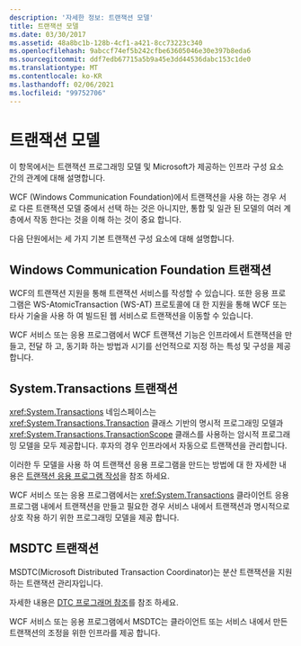 ```yaml
---
description: '자세한 정보: 트랜잭션 모델'
title: 트랜잭션 모델
ms.date: 03/30/2017
ms.assetid: 48a8bc1b-128b-4cf1-a421-8cc73223c340
ms.openlocfilehash: 9abccf74ef5b242cfbe63605046e30e397b8eda6
ms.sourcegitcommit: ddf7edb67715a5b9a45e3dd44536dabc153c1de0
ms.translationtype: MT
ms.contentlocale: ko-KR
ms.lasthandoff: 02/06/2021
ms.locfileid: "99752706"
---
```

# <a name="transaction-models"></a>트랜잭션 모델

이 항목에서는 트랜잭션 프로그래밍 모델 및 Microsoft가 제공하는 인프라 구성 요소 간의 관계에 대해 설명합니다.  
  
 WCF (Windows Communication Foundation)에서 트랜잭션을 사용 하는 경우 서로 다른 트랜잭션 모델 중에서 선택 하는 것은 아니지만, 통합 및 일관 된 모델의 여러 계층에서 작동 한다는 것을 이해 하는 것이 중요 합니다.  
  
 다음 단원에서는 세 가지 기본 트랜잭션 구성 요소에 대해 설명합니다.  
  
## <a name="windows-communication-foundation-transactions"></a>Windows Communication Foundation 트랜잭션  

 WCF의 트랜잭션 지원을 통해 트랜잭션 서비스를 작성할 수 있습니다. 또한 응용 프로그램은 WS-AtomicTransaction (WS-AT) 프로토콜에 대 한 지원을 통해 WCF 또는 타사 기술을 사용 하 여 빌드된 웹 서비스로 트랜잭션을 이동할 수 있습니다.  
  
 WCF 서비스 또는 응용 프로그램에서 WCF 트랜잭션 기능은 인프라에서 트랜잭션을 만들고, 전달 하 고, 동기화 하는 방법과 시기를 선언적으로 지정 하는 특성 및 구성을 제공 합니다.  
  
## <a name="systemtransactions-transactions"></a>System.Transactions 트랜잭션  

 <xref:System.Transactions> 네임스페이스는 <xref:System.Transactions.Transaction> 클래스 기반의 명시적 프로그래밍 모델과 <xref:System.Transactions.TransactionScope> 클래스를 사용하는 암시적 프로그래밍 모델을 모두 제공합니다. 후자의 경우 인프라에서 자동으로 트랜잭션을 관리합니다.  
  
 이러한 두 모델을 사용 하 여 트랜잭션 응용 프로그램을 만드는 방법에 대 한 자세한 내용은 [트랜잭션 응용 프로그램 작성](https://go.microsoft.com/fwlink/?LinkId=94947)을 참조 하세요.  
  
 WCF 서비스 또는 응용 프로그램에서는 <xref:System.Transactions> 클라이언트 응용 프로그램 내에서 트랜잭션을 만들고 필요한 경우 서비스 내에서 트랜잭션과 명시적으로 상호 작용 하기 위한 프로그래밍 모델을 제공 합니다.  
  
## <a name="msdtc-transactions"></a>MSDTC 트랜잭션  

 MSDTC(Microsoft Distributed Transaction Coordinator)는 분산 트랜잭션을 지원하는 트랜잭션 관리자입니다.  
  
 자세한 내용은 [DTC 프로그래머 참조](/previous-versions/windows/desktop/ms686108(v=vs.85))를 참조 하세요.  
  
 WCF 서비스 또는 응용 프로그램에서 MSDTC는 클라이언트 또는 서비스 내에서 만든 트랜잭션의 조정을 위한 인프라를 제공 합니다.
